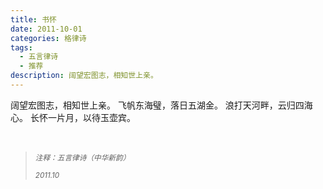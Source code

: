 ```yaml
---
title: 书怀
date: 2011-10-01
categories: 格律诗
tags:
  - 五言律诗
  - 推荐
description: 阔望宏图志，相知世上亲。 
---
```


阔望宏图志，相知世上亲。
飞帆东海璧，落日五湖金。
浪打天河畔，云归四海心。
长怀一片月，以待玉壶宾。

<br/>
<blockquote>
<p><small><i>注释：五言律诗（中华新韵）</i></small></p>
<p><small><i>2011.10</i></small></p>
</blockquote>